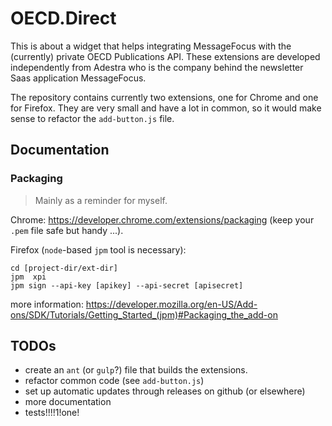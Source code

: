 # OECD.Direct

This is about a widget that helps integrating MessageFocus with the (currently) private OECD Publications API. These extensions are developed independently from Adestra who is the company behind the newsletter Saas application MessageFocus.

The repository contains currently two extensions, one for Chrome and one for Firefox. They are very small and have a lot in common, so it would make sense to refactor the `add-button.js` file.

## Documentation

### Packaging

> Mainly as a reminder for myself.

Chrome: https://developer.chrome.com/extensions/packaging (keep your `.pem` file safe but handy ...).

Firefox (`node`-based `jpm` tool is necessary):

```
cd [project-dir/ext-dir]
jpm  xpi
jpm sign --api-key [apikey] --api-secret [apisecret]

```

more information: https://developer.mozilla.org/en-US/Add-ons/SDK/Tutorials/Getting_Started_(jpm)#Packaging_the_add-on


## TODOs

* create an `ant` (or `gulp`?) file that builds the extensions.
* refactor common code (see `add-button.js`)
* set up automatic updates through releases on github (or elsewhere)
* more documentation
* tests!!!!1!one!
